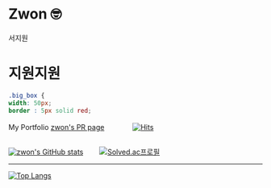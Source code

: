 # Zwon 🤓

<div class="big_box">
  <p>서지원</p>
  <h1>지원지원</h1>
</div>

```css
.big_box {
width: 50px;
border : 5px solid red;
```

My Portfolio [zwon's PR page](https://zwon-prpage.herokuapp.com/)　　　　[![Hits](https://hits.seeyoufarm.com/api/count/incr/badge.svg?url=https%3A%2F%2Fgithub.com%2Fjwseo4074&count_bg=%230D0D0D&title_bg=%23929292&icon=github.svg&icon_color=%23E7E7E7&title=Github&edge_flat=false)](https://hits.seeyoufarm.com)

##

[![zwon's GitHub stats](https://github-readme-stats.vercel.app/api?username=jwseo4074)](https://github.com/anuraghazra/github-readme-stats)　　
[![Solved.ac프로필](http://mazassumnida.wtf/api/v2/generate_badge?boj=jwseo4074)](https://solved.ac/jwseo4074)

---

[![Top Langs](https://github-readme-stats.vercel.app/api/top-langs/?username=jwseo4074)](https://github.com/깃허브아이디/github-readme-stats)

